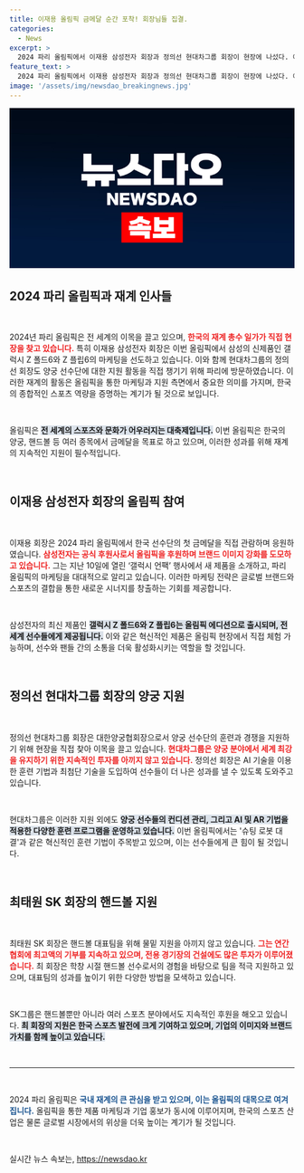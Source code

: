 ```yaml
---
title: 이재용 올림픽 금메달 순간 포착! 회장님들 집결.
categories:
  - News
excerpt: >
  2024 파리 올림픽에서 이재용 삼성전자 회장과 정의선 현대차그룹 회장이 현장에 나섰다. 이들은 각각 영광의 순간을 공유하고, 자사 제품과 선수를 지원하며 올림픽 분위기를 고조시키고 있다. 이들 총수의 활약에 주목!
feature_text: >
  2024 파리 올림픽에서 이재용 삼성전자 회장과 정의선 현대차그룹 회장이 현장에 나섰다. 이들은 각각 영광의 순간을 공유하고, 자사 제품과 선수를 지원하며 올림픽 분위기를 고조시키고 있다. 이들 총수의 활약에 주목!
image: '/assets/img/newsdao_breakingnews.jpg'
---
```


<p><img src="/assets/img/newsdao_breakingnews.jpg" alt="ranknews 속보" /></p>

<h2 data-ke-size="size26">2024 파리 올림픽과 재계 인사들</h2>

<p data-ke-size="size16">&nbsp;</p>

<p>2024년 파리 올림픽은 전 세계의 이목을 끌고 있으며, <b><span style="color: #ee2323;">한국의 재계 총수 일가가 직접 현장을 찾고 있습니다.</span></b> 특히 이재용 삼성전자 회장은 이번 올림픽에서 삼성의 신제품인 갤럭시 Z 폴드6와 Z 플립6의 마케팅을 선도하고 있습니다. 이와 함께 현대차그룹의 정의선 회장도 양궁 선수단에 대한 지원 활동을 직접 챙기기 위해 파리에 방문하였습니다. 이러한 재계의 활동은 올림픽을 통한 마케팅과 지원 측면에서 중요한 의미를 가지며, 한국의 종합적인 스포츠 역량을 증명하는 계기가 될 것으로 보입니다. </p>

<p data-ke-size="size16">&nbsp;</p>

<p>올림픽은 <b><span style="background-color: #21538527;">전 세계의 스포츠와 문화가 어우러지는 대축제입니다.</span></b> 이번 올림픽은 한국의 양궁, 핸드볼 등 여러 종목에서 금메달을 목표로 하고 있으며, 이러한 성과를 위해 재계의 지속적인 지원이 필수적입니다. </p>

<p data-ke-size="size16">&nbsp;</p>

<h2 data-ke-size="size26">이재용 삼성전자 회장의 올림픽 참여</h2>

<p data-ke-size="size16">&nbsp;</p>

<p>이재용 회장은 2024 파리 올림픽에서 한국 선수단의 첫 금메달을 직접 관람하며 응원하였습니다. <b><span style="color: #ee2323;">삼성전자는 공식 후원사로서 올림픽을 후원하며 브랜드 이미지 강화를 도모하고 있습니다.</span></b> 그는 지난 10일에 열린 ‘갤럭시 언팩’ 행사에서 새 제품을 소개하고, 파리 올림픽의 마케팅을 대대적으로 알리고 있습니다. 이러한 마케팅 전략은 글로벌 브랜드와 스포츠의 결합을 통한 새로운 시너지를 창출하는 기회를 제공합니다. </p>

<p data-ke-size="size16">&nbsp;</p>

<p>삼성전자의 최신 제품인 <b><span style="background-color: #21538527;">갤럭시 Z 폴드6와 Z 플립6는 올림픽 에디션으로 출시되며, 전 세계 선수들에게 제공됩니다.</span></b> 이와 같은 혁신적인 제품은 올림픽 현장에서 직접 체험 가능하며, 선수와 팬들 간의 소통을 더욱 활성화시키는 역할을 할 것입니다. </p>

<p data-ke-size="size16">&nbsp;</p>

<h2 data-ke-size="size26">정의선 현대차그룹 회장의 양궁 지원</h2>

<p data-ke-size="size16">&nbsp;</p>

<p>정의선 현대차그룹 회장은 대한양궁협회장으로서 양궁 선수단의 훈련과 경쟁을 지원하기 위해 현장을 직접 찾아 이목을 끌고 있습니다. <b><span style="color: #ee2323;">현대차그룹은 양궁 분야에서 세계 최강을 유지하기 위한 지속적인 투자를 아끼지 않고 있습니다.</span></b> 정의선 회장은 AI 기술을 이용한 훈련 기법과 최첨단 기술을 도입하여 선수들이 더 나은 성과를 낼 수 있도록 도와주고 있습니다.</p>

<p data-ke-size="size16">&nbsp;</p>

<p>현대차그룹은 이러한 지원 외에도 <b><span style="background-color: #21538527;">양궁 선수들의 컨디션 관리, 그리고 AI 및 AR 기법을 적용한 다양한 훈련 프로그램을 운영하고 있습니다.</span></b> 이번 올림픽에서는 '슈팅 로봇 대결'과 같은 혁신적인 훈련 기법이 주목받고 있으며, 이는 선수들에게 큰 힘이 될 것입니다. </p>

<p data-ke-size="size16">&nbsp;</p>

<h2 data-ke-size="size26">최태원 SK 회장의 핸드볼 지원</h2>

<p data-ke-size="size16">&nbsp;</p>

<p>최태원 SK 회장은 핸드볼 대표팀을 위해 물밑 지원을 아끼지 않고 있습니다. <b><span style="color: #ee2323;">그는 연간 협회에 최고액의 기부를 지속하고 있으며, 전용 경기장의 건설에도 많은 투자가 이루어졌습니다.</span></b> 최 회장은 학창 시절 핸드볼 선수로서의 경험을 바탕으로 팀을 적극 지원하고 있으며, 대표팀의 성과를 높이기 위한 다양한 방법을 모색하고 있습니다. </p>

<p data-ke-size="size16">&nbsp;</p>

<p>SK그룹은 핸드볼뿐만 아니라 여러 스포츠 분야에서도 지속적인 후원을 해오고 있습니다. <b><span style="background-color: #21538527;">최 회장의 지원은 한국 스포츠 발전에 크게 기여하고 있으며, 기업의 이미지와 브랜드 가치를 함께 높이고 있습니다.</span></b> </p>

<p data-ke-size="size16">&nbsp;</p>

<hr/>

<p data-ke-size="size16">&nbsp;</p>

<p>2024 파리 올림픽은 <b><span style="color: #1a5490;">국내 재계의 큰 관심을 받고 있으며, 이는 올림픽의 대목으로 여겨집니다.</span></b> 올림픽을 통한 제품 마케팅과 기업 홍보가 동시에 이루어지며, 한국의 스포츠 산업은 물론 글로벌 시장에서의 위상을 더욱 높이는 계기가 될 것입니다. </p>

<p data-ke-size="size16">&nbsp;</p>
실시간 뉴스 속보는, <a href="https://newsdao.kr" rel="dofollow">https://newsdao.kr</a>


